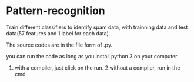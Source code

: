 # Pattern-recognition
Train different classifiers to identify spam data, with trainning data and test data(57 features and 1 label for each data).

The source codes are in the file form of .py.

you can run the code as long as you install python 3 on your computer.
1. with a compiler, just click on the run.
2.without a compiler, run in the cmd
